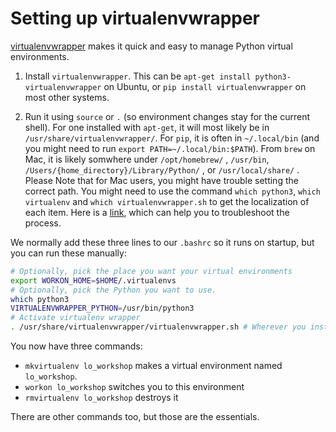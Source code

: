 Setting up virtualenvwrapper
============================

[virtualenvwrapper](https://virtualenvwrapper.readthedocs.io/en/latest/) makes it quick and easy to manage Python virtual environments.

1) Install `virtualenvwrapper`. This can be `apt-get install python3-virtualenvwrapper` on Ubuntu, or `pip install virtualenvwrapper` on most other systems.

2) Run it using `source` or `.` (so environment changes stay for the current shell). For one installed with `apt-get`, it will most likely be in `/usr/share/virtualenvwrapper/`. For `pip`, it is often in `~/.local/bin` (and you might need to run `export PATH=~/.local/bin:$PATH`). From `brew` on Mac, it is likely somwhere under `/opt/homebrew/` , `/usr/bin`, `/Users/{home_directory}/Library/Python/` , or `/usr/local/share/` . Please Note that for Mac users,  you might have trouble setting the correct path. You might need to use the command  ` which python3 `, ` which virtualenv ` and ` which virtualenvwrapper.sh ` to get the localization of each item. Here is a [link](https://stackoverflow.com/questions/49470367/install-virtualenv-and-virtualenvwrapper-on-macos), which can help you to troubleshoot the process.

We normally add these three lines to our `.bashrc` so it runs on startup, but you can run these manually:

```bash
# Optionally, pick the place you want your virtual environments
export WORKON_HOME=$HOME/.virtualenvs
# Optionally, pick the Python you want to use.
which python3
VIRTUALENVWRAPPER_PYTHON=/usr/bin/python3
# Activate virtualenv wrapper
. /usr/share/virtualenvwrapper/virtualenvwrapper.sh # Wherever you installed the script. Note the dot at the beginning! It's important.
```

You now have three commands:

* `mkvirtualenv lo_workshop` makes a virtual environment named `lo_workshop`.
* `workon lo_workshop` switches you to this environment
* `rmvirtualenv lo_workshop` destroys it

There are other commands too, but those are the essentials.
